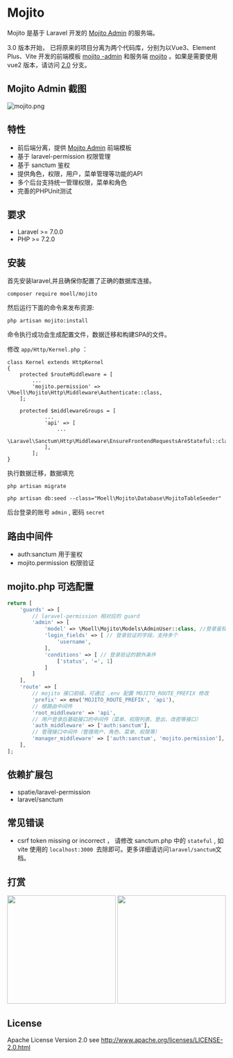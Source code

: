 # Mojito

Mojito 是基于 Laravel 开发的 [Mojito Admin](https://github.com/moell-peng/mojito-admin) 的服务端。

3.0 版本开始， 已将原来的项目分离为两个代码库，分别为以Vue3、Element Plus、Vite 开发的前端模板 [mojito -admin](https://github.com/moell-peng/mojito-admin)  和服务端 [mojito](https://github.com/moell-peng/mojito) 。如果是需要使用 vue2 版本，请访问 [2.0](https://github.com/moell-peng/mojito/tree/2.0) 分支。

## Mojito Admin 截图

![mojito.png](http://ww1.sinaimg.cn/large/7a679ca1gy1gtu09c4avej21590kstdb.jpg)

## 特性

* 前后端分离，提供 [Mojito Admin](https://github.com/moell-peng/mojito-admin) 前端模板
* 基于 laravel-permission 权限管理
* 基于 sanctum 鉴权
* 提供角色，权限，用户，菜单管理等功能的API
* 多个后台支持统一管理权限，菜单和角色
* 完善的PHPUnit测试

## 要求

- Laravel  >= 7.0.0
- PHP >= 7.2.0

## 安装

首先安装laravel,并且确保你配置了正确的数据库连接。

```
composer require moell/mojito
```

然后运行下面的命令来发布资源:

```
php artisan mojito:install
```

命令执行成功会生成配置文件，数据迁移和构建SPA的文件。

修改 `app/Http/Kernel.php` ：

```
class Kernel extends HttpKernel
{
    protected $routeMiddleware = [
        ...
        'mojito.permission' => \Moell\Mojito\Http\Middleware\Authenticate::class,
    ];

    protected $middlewareGroups = [
            ...
            'api' => [
                ...
                \Laravel\Sanctum\Http\Middleware\EnsureFrontendRequestsAreStateful::class,
            ],
        ];
}
```

执行数据迁移，数据填充

```
php artisan migrate

php artisan db:seed --class="Moell\Mojito\Database\MojitoTableSeeder"
```

后台登录的账号 `admin` , 密码 `secret`

## 路由中间件

* auth:sanctum 用于鉴权
* mojito.permission 权限验证

## mojito.php 可选配置

```php
return [
    'guards' => [
        // laravel-permission 相对应的 guard
        'admin' => [
            'model' => \Moell\Mojito\Models\AdminUser::class, //登录鉴权的模型
            'login_fields' => [	// 登录验证的字段，支持多个
                'username',
            ],
            'conditions' => [ // 登录验证的额外条件
                ['status', '=', 1]
            ]
        ]
    ],
    'route' => [
        // mojito 接口前缀，可通过 .env 配置 MOJITO_ROUTE_PREFIX 修改
        'prefix' => env('MOJITO_ROUTE_PREFIX', 'api'),
        // 根路由中间件
        'root_middleware' => 'api',
        // 用户登录后基础接口的中间件（菜单、权限列表、登出、改密等接口）
        'auth_middleware' => ['auth:sanctum'],
        // 管理接口中间件（管理用户、角色、菜单、权限等）
        'manager_middleware' => ['auth:sanctum', 'mojito.permission'],
    ],
];
```

## 依赖扩展包

* spatie/laravel-permission
* laravel/sanctum

## 常见错误

* csrf token missing or incorrect ， 请修改 sanctum.php 中的 `stateful` , 如 vite 使用的 `localhost:3000 `去除即可。更多详细请访问`laravel/sanctum`文档。


## 打赏

<p>
  <img src="http://ww1.sinaimg.cn/mw690/7a679ca1ly1fvxrfnvxa4j20dw0dwdic.jpg" width="250" />
  <img src="http://ww1.sinaimg.cn/mw690/7a679ca1ly1fvxrfnr0dhj20dw0dwgp0.jpg" width="250" />
</p>

## License

Apache License Version 2.0 see http://www.apache.org/licenses/LICENSE-2.0.html
